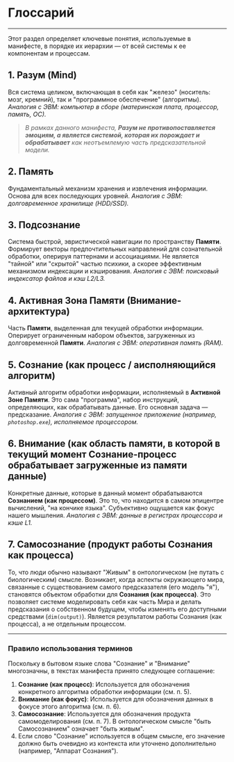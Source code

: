 # Глоссарий

---

Этот раздел определяет ключевые понятия, используемые в манифесте, в порядке их иерархии — от всей системы к ее компонентам и процессам.

## 1. Разум (Mind)
Вся система целиком, включающая в себя как "железо" (носитель: мозг, кремний), так и "программное обеспечение" (алгоритмы). 
*Аналогия с ЭВМ: компьютер в сборе (материнская плата, процессор, память, ОС).*
> *В рамках данного манифеста, **Разум не противопоставляется эмоциям, а является системой, которая их порождает и обрабатывает** как неотъемлемую часть предсказательной модели.*

## 2. Память
Фундаментальный механизм хранения и извлечения информации. Основа для всех последующих уровней.
*Аналогия с ЭВМ: долговременное хранилище (HDD/SSD).*

## 3. Подсознание
Система быстрой, эвристической навигации по пространству **Памяти**. Формирует векторы предпочтительных направлений для сознательной обработки, оперируя паттернами и ассоциациями. Не является "тайной" или "скрытой" частью психики, а скорее эффективным механизмом индексации и кэширования.
*Аналогия с ЭВМ: поисковый индексатор файлов и кэш L2/L3.*

## 4. Активная Зона Памяти (Внимание-архитектура)
Часть **Памяти**, выделенная для текущей обработки информации. Оперирует ограниченным набором объектов, загруженных из долговременной **Памяти**.
*Аналогия с ЭВМ: оперативная память (RAM).*

## 5. Сознание (как процесс / аисполняющийся алгоритм)
Активный алгоритм обработки информации, исполняемый в **Активной Зоне Памяти**. Это сама "программа", набор инструкций, определяющих, как обрабатывать данные. Его основная задача — предсказание.
*Аналогия с ЭВМ: запущенное приложение (например, `photoshop.exe`), исполняемое процессором.*

## 6. Внимание (как область памяти, в которой в текущий момент Сознание-процесс обрабатывает загруженные из памяти данные)
Конкретные данные, которые в данный момент обрабатываются **Сознанием (как процессом)**. Это то, что находится в самом эпицентре вычислений, "на кончике языка". Субъективно ощущается как фокус нашего мышления.
*Аналогия с ЭВМ: данные в регистрах процессора и кэше L1.*

## 7. Самосознание (продукт работы Сознания как процесса)
То, что люди обычно называют "Живым" в онтологическом (не путать с биологическим) смысле. Возникает, когда аспекты окружающего мира, связанные с существованием самого предсказателя (его модель "я"), становятся объектом обработки для **Сознания (как процесса)**. Это позволяет системе моделировать себя как часть Мира и делать предсказания о собственном будущем, чтобы изменять его доступными средствами (`dim(output)`). Является результатом работы Сознания (как процесса), а не отдельным процессом. 


---
### Правило использования терминов

Поскольку в бытовом языке слова "Сознание" и "Внимание" многозначны, в текстах манифеста принято следующее соглашение:

1.  **Сознание (как процесс)**: Используется для обозначения конкретного алгоритма обработки информации (см. п. 5).
2.  **Внимание (как фокус)**: Используется для обозначения данных в фокусе этого алгоритма (см. п. 6).
3.  **Самосознание**: Используется для обозначения продукта самомоделирования (см. п. 7). В онтологическом смысле "быть Самосознанием" означает "быть живым".
4.  Если слово "Сознание" используется в общем смысле, его значение должно быть очевидно из контекста или уточнено дополнительно (например, "Аппарат Сознания").
